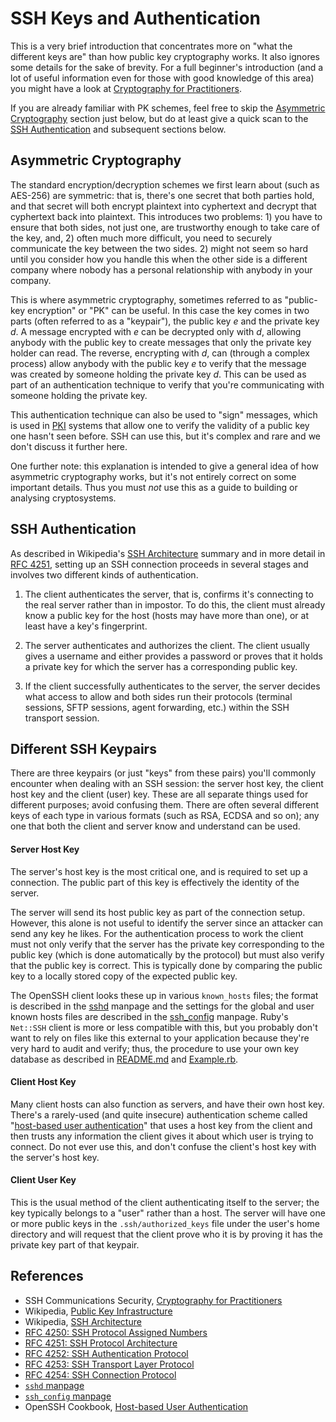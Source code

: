SSH Keys and Authentication
===========================

This is a very brief introduction that concentrates more on "what the
different keys are" than how public key cryptography works. It also
ignores some details for the sake of brevity. For a full beginner's
introduction (and a lot of useful information even for those with good
knowledge of this area) you might have a look at [Cryptography for
Practitioners][SSH-crypto].

If you are already familiar with PK schemes, feel free to skip the
[Asymmetric Cryptography](#asymmetric-cryptography) section just
below, but do at least give a quick scan to the [SSH
Authentication](#ssh-authentication) and subsequent sections below.


Asymmetric Cryptography
-----------------------

The standard encryption/decryption schemes we first learn about (such
as AES-256) are symmetric: that is, there's one secret that both
parties hold, and that secret will both encrypt plaintext into
cyphertext and decrypt that cyphertext back into plaintext. This
introduces two problems: 1) you have to ensure that both sides, not
just one, are trustworthy enough to take care of the key, and, 2)
often much more difficult, you need to securely communicate the key
between the two sides. 2) might not seem so hard until you consider
how you handle this when the other side is a different company where
nobody has a personal relationship with anybody in your company.

This is where asymmetric cryptography, sometimes referred to as
"public-key encryption" or "PK" can be useful. In this case the key
comes in two parts (often referred to as a "keypair"), the public key
_e_ and the private key _d_.  A message encrypted with _e_ can be
decrypted only with _d_, allowing anybody with the public key to
create messages that only the private key holder can read. The
reverse, encrypting with _d_, can (through a complex process) allow
anybody with the public key _e_ to verify that the message was created
by someone holding the private key _d_. This can be used as part of an
authentication technique to verify that you're communicating with
someone holding the private key.

This authentication technique can also be used to "sign" messages,
which is used in [PKI] systems that allow one to verify the validity
of a public key one hasn't seen before. SSH can use this, but it's
complex and rare and we don't discuss it further here.

One further note: this explanation is intended to give a general idea
of how asymmetric cryptography works, but it's not entirely correct on
some important details. Thus you must _not_ use this as a guide to
building or analysing cryptosystems.


SSH Authentication
------------------

As described in Wikipedia's [SSH Architecture] summary and in more
detail in [RFC 4251], setting up an SSH connection proceeds in several
stages and involves two different kinds of authentication.

   1. The client authenticates the server, that is, confirms it's
   connecting to the real server rather than in impostor. To do this,
   the client must already know a public key for the host (hosts may
   have more than one), or at least have a key's fingerprint.

   2. The server authenticates and authorizes the client. The client
   usually gives a username and either provides a password or proves
   that it holds a private key for which the server has a corresponding
   public key.

   3. If the client successfully authenticates to the server, the
   server decides what access to allow and both sides run their
   protocols (terminal sessions, SFTP sessions, agent forwarding,
   etc.) within the SSH transport session.


Different SSH Keypairs
--------------------------

There are three keypairs (or just "keys" from these pairs) you'll
commonly encounter when dealing with an SSH session: the server host
key, the client host key and the client (user) key. These are all
separate things used for different purposes; avoid confusing them.
There are often several different keys of each type in various formats
(such as RSA, ECDSA and so on); any one that both the client and
server know and understand can be used.

#### Server Host Key

The server's host key is the most critical one, and is required to set
up a connection. The public part of this key is effectively the
identity of the server.

The server will send its host public key as part of the connection
setup.  However, this alone is not useful to identify the server since
an attacker can send any key he likes. For the authentication process
to work the client must not only verify that the server has the
private key corresponding to the public key (which is done
automatically by the protocol) but must also verify that the public
key is correct. This is typically done by comparing the public key to
a locally stored copy of the expected public key.

The OpenSSH client looks these up in various `known_hosts` files; the
format is described in the [sshd] manpage and the settings for the
global and user known hosts files are described in the [ssh_config]
manpage. Ruby's `Net::SSH` client is more or less compatible with
this, but you probably don't want to rely on files like this external
to your application because they're very hard to audit and verify;
thus, the procedure to use your own key database as described in
[README.md] and [Example.rb].

#### Client Host Key

Many client hosts can also function as servers, and have their own
host key.  There's a rarely-used (and quite insecure) authentication
scheme called "[host-based user authentication][hba]" that uses a host
key from the client and then trusts any information the client gives
it about which user is trying to connect. Do not ever use this, and
don't confuse the client's host key with the server's host key.

#### Client User Key

This is the usual method of the client authenticating itself to the
server; the key typically belongs to a "user" rather than a host. The
server will have one or more public keys in the `.ssh/authorized_keys`
file under the user's home directory and will request that the client
prove who it is by proving it has the private key part of that
keypair.


References
----------

* SSH Communications Security, [Cryptography for Practitioners][SSH-crypto]
* Wikipedia, [Public Key Infrastructure][PKI]
* Wikipedia, [SSH Architecture]
* [RFC 4250: SSH Protocol Assigned Numbers][RFC 4250]
* [RFC 4251: SSH Protocol Architecture][RFC 4251]
* [RFC 4252: SSH Authentication Protocol][RFC 4252]
* [RFC 4253: SSH Transport Layer Protocol][RFC 4253]
* [RFC 4254: SSH Connection Protocol][RFC 4254]
* [`sshd` manpage][sshd]
* [`ssh_config` manpage][ssh_config]
* OpenSSH Cookbook, [Host-based User Authentication][hba]

[SSH-crypto]: https://www.ssh.com/cryptography/
[PKI]: https://en.wikipedia.org/wiki/Public_key_infrastructure
[SSH Architecture]: https://en.wikipedia.org/wiki/Secure_Shell#Architecture
[RFC 4251]: https://tools.ietf.org/html/rfc4251
[README.md]: README.md
[Example.rb]: Example.rb
[sshd]: https://www.freebsd.org/cgi/man.cgi?query=sshd#SSH_KNOWN_HOSTS_FILE_FORMAT
[ssh_config]: https://www.freebsd.org/cgi/man.cgi?query=ssh_config
[hba]: https://en.wikibooks.org/wiki/OpenSSH/Cookbook/Host-based_Authentication

[RFC 4250]: https://tools.ietf.org/html/rfc4250
[RFC 4252]: https://tools.ietf.org/html/rfc4252
[RFC 4253]: https://tools.ietf.org/html/rfc4253
[RFC 4254]: https://tools.ietf.org/html/rfc4254



